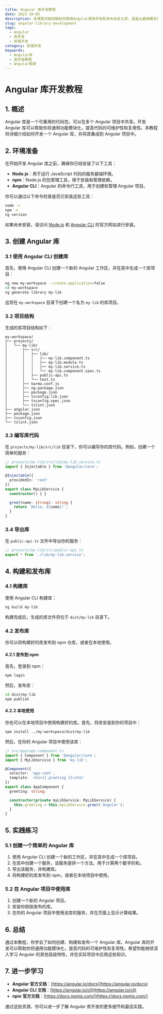 ```yaml
---
title: Angular 库开发教程
date: 2023-10-05
description: 本课程详细讲解如何使用Angular框架开发和发布自定义库，涵盖从基础概念到高级技巧的全过程。
slug: angular-library-development
tags:
  - Angular
  - 库开发
  - 前端开发
category: 前端开发
keywords:
  - Angular库
  - 库开发教程
  - Angular框架
---
```


# Angular 库开发教程

## 1. 概述

Angular 库是一个可重用的代码包，可以在多个 Angular 项目中共享。开发 Angular 库可以帮助你将通用功能模块化，提高代码的可维护性和复用性。本教程将详细介绍如何开发一个 Angular 库，并将其集成到 Angular 项目中。

## 2. 环境准备

在开始开发 Angular 库之前，确保你已经安装了以下工具：

- **Node.js**：用于运行 JavaScript 代码的服务器端环境。
- **npm**：Node.js 的包管理工具，用于安装和管理依赖。
- **Angular CLI**：Angular 的命令行工具，用于创建和管理 Angular 项目。

你可以通过以下命令检查是否已安装这些工具：

```bash
node -v
npm -v
ng version
```

如果尚未安装，请访问 [Node.js](https://nodejs.org/) 和 [Angular CLI](https://angular.io/cli) 的官方网站进行安装。

## 3. 创建 Angular 库

### 3.1 使用 Angular CLI 创建库

首先，使用 Angular CLI 创建一个新的 Angular 工作区，并在其中生成一个库项目：

```bash
ng new my-workspace --create-application=false
cd my-workspace
ng generate library my-lib
```

这将在 `my-workspace` 目录下创建一个名为 `my-lib` 的库项目。

### 3.2 项目结构

生成的库项目结构如下：

```
my-workspace/
├── projects/
│   └── my-lib/
│       ├── src/
│       │   ├── lib/
│       │   │   ├── my-lib.component.ts
│       │   │   ├── my-lib.module.ts
│       │   │   ├── my-lib.service.ts
│       │   │   └── my-lib.component.spec.ts
│       │   ├── public-api.ts
│       │   └── test.ts
│       ├── karma.conf.js
│       ├── ng-package.json
│       ├── package.json
│       ├── tsconfig.lib.json
│       ├── tsconfig.spec.json
│       └── tslint.json
├── angular.json
├── package.json
├── tsconfig.json
└── tslint.json
```

### 3.3 编写库代码

在 `projects/my-lib/src/lib` 目录下，你可以编写你的库代码。例如，创建一个简单的服务：

```typescript
// projects/my-lib/src/lib/my-lib.service.ts
import { Injectable } from '@angular/core';

@Injectable({
  providedIn: 'root'
})
export class MyLibService {
  constructor() { }

  greet(name: string): string {
    return `Hello, ${name}!`;
  }
}
```

### 3.4 导出库

在 `public-api.ts` 文件中导出你的服务：

```typescript
// projects/my-lib/src/public-api.ts
export * from './lib/my-lib.service';
```

## 4. 构建和发布库

### 4.1 构建库

使用 Angular CLI 构建库：

```bash
ng build my-lib
```

构建完成后，生成的库文件将位于 `dist/my-lib` 目录下。

### 4.2 发布库

你可以将构建好的库发布到 npm 仓库，或者在本地使用。

#### 4.2.1 发布到 npm

首先，登录到 npm：

```bash
npm login
```

然后，发布库：

```bash
cd dist/my-lib
npm publish
```

#### 4.2.2 本地使用

你也可以在本地项目中使用构建好的库。首先，将库安装到你的项目中：

```bash
npm install ../my-workspace/dist/my-lib
```

然后，在你的 Angular 项目中使用该库：

```typescript
// src/app/app.component.ts
import { Component } from '@angular/core';
import { MyLibService } from 'my-lib';

@Component({
  selector: 'app-root',
  template: `<h1>{{ greeting }}</h1>`
})
export class AppComponent {
  greeting: string;

  constructor(private myLibService: MyLibService) {
    this.greeting = this.myLibService.greet('Angular');
  }
}
```

## 5. 实践练习

### 5.1 创建一个简单的 Angular 库

1. 使用 Angular CLI 创建一个新的工作区，并在其中生成一个库项目。
2. 在库中创建一个服务，该服务提供一个方法，用于计算两个数字的和。
3. 导出该服务，并构建库。
4. 将构建好的库发布到 npm，或者在本地项目中使用。

### 5.2 在 Angular 项目中使用库

1. 创建一个新的 Angular 项目。
2. 安装你刚刚发布的库。
3. 在你的 Angular 项目中使用该库的服务，并在页面上显示计算结果。

## 6. 总结

通过本教程，你学会了如何创建、构建和发布一个 Angular 库。Angular 库的开发可以帮助你将通用功能模块化，提高代码的可维护性和复用性。希望你能继续深入学习 Angular 的其他高级特性，并在实际项目中应用这些知识。

## 7. 进一步学习

- **Angular 官方文档**：[https://angular.io/docs](https://angular.io/docs)
- **Angular CLI 文档**：[https://angular.io/cli](https://angular.io/cli)
- **npm 官方文档**：[https://docs.npmjs.com/](https://docs.npmjs.com/)

通过这些资源，你可以进一步了解 Angular 库开发的更多细节和最佳实践。